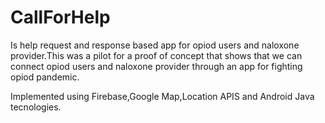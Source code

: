 # CallForHelp
Is help request and response based app for opiod users and naloxone provider.This was a pilot for a proof of concept that shows that we can connect opiod 
users and naloxone provider through an app for fighting opiod pandemic.


Implemented using Firebase,Google Map,Location APIS and Android Java tecnologies.
